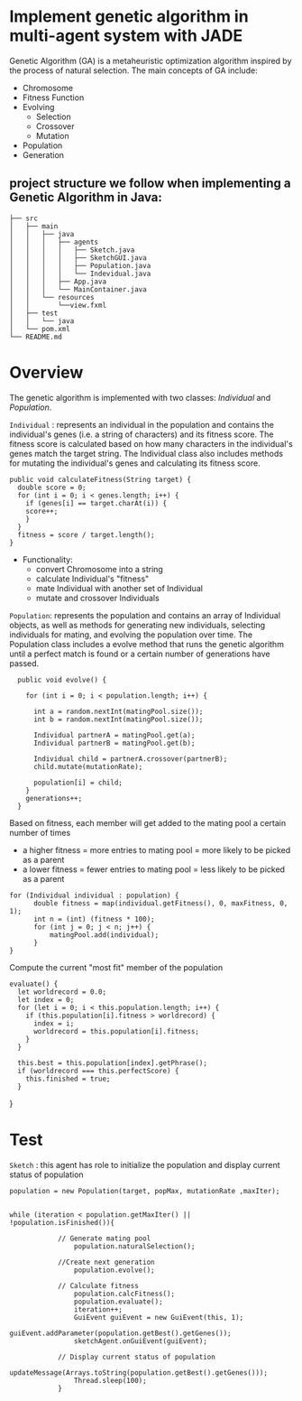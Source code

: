 # Implement genetic algorithm in multi-agent system with JADE

Genetic Algorithm (GA) is a metaheuristic optimization algorithm inspired by the process of natural selection. The main concepts of GA include:

- Chromosome
- Fitness Function
- Evolving
  - Selection
  - Crossover
  - Mutation
- Population
- Generation

## project structure we follow when implementing a Genetic Algorithm in Java:

    ├── src
    │   ├── main
    │   │   ├── java
    │   │   │   ├── agents
    │   │   │   │   ├── Sketch.java
    │   │   │   │   ├── SketchGUI.java
    │   │   │   │   ├── Population.java
    │   │   │   │   └── Indevidual.java
    │   │   │   ├── App.java    
    │   │   │   └── MainContainer.java
    │   │   └── resources
    │   │       └──view.fxml
    │   ├── test
    │   │   └── java
    │   └── pom.xml
    └── README.md

# Overview

The genetic algorithm is implemented with two classes: *Individual* and *Population*.

`Individual` : represents an individual in the population and contains the individual's genes (i.e. a string of characters) and its fitness score. The fitness score is calculated based on how many characters in the individual's genes match the target string. The Individual class also includes methods for mutating the individual's genes and calculating its fitness score.

    public void calculateFitness(String target) {
      double score = 0;
      for (int i = 0; i < genes.length; i++) {
        if (genes[i] == target.charAt(i)) {
        score++;
        }
      }
      fitness = score / target.length();
    }

- Functionality:
  - convert Chromosome into a string
  - calculate Individual's "fitness"
  - mate Individual with another set of Individual
  - mutate and crossover Individuals



`Population`: represents the population and contains an array of Individual objects, as well as methods for generating new individuals, selecting individuals for mating, and evolving the population over time. The Population class includes a evolve method that runs the genetic algorithm until a perfect match is found or a certain number of generations have passed.

      public void evolve() {

        for (int i = 0; i < population.length; i++) {

          int a = random.nextInt(matingPool.size());
          int b = random.nextInt(matingPool.size());

          Individual partnerA = matingPool.get(a);
          Individual partnerB = matingPool.get(b);

          Individual child = partnerA.crossover(partnerB);
          child.mutate(mutationRate);

          population[i] = child;
        }
        generations++;
      }

Based on fitness, each member will get added to the mating pool a certain number of times
   - a higher fitness = more entries to mating pool = more likely to be picked as a parent
   - a lower fitness = fewer entries to mating pool = less likely to be picked as a parent

    for (Individual individual : population) {
          double fitness = map(individual.getFitness(), 0, maxFitness, 0, 1);
          int n = (int) (fitness * 100);
          for (int j = 0; j < n; j++) {
              matingPool.add(individual);
          }
    }

Compute the current "most fit" member of the population

    evaluate() {
      let worldrecord = 0.0;
      let index = 0;
      for (let i = 0; i < this.population.length; i++) {
        if (this.population[i].fitness > worldrecord) {
          index = i;
          worldrecord = this.population[i].fitness;
        }
      }
  
      this.best = this.population[index].getPhrase();
      if (worldrecord === this.perfectScore) {
        this.finished = true;
      }
  }

# Test

`Sketch` : this agent has role to initialize the population and display current status of population

    population = new Population(target, popMax, mutationRate ,maxIter);
    

    while (iteration < population.getMaxIter() || !population.isFinished()){

                // Generate mating pool
                    population.naturalSelection();

                //Create next generation
                    population.evolve();

                // Calculate fitness
                    population.calcFitness();
                    population.evaluate();
                    iteration++;
                    GuiEvent guiEvent = new GuiEvent(this, 1);
                    guiEvent.addParameter(population.getBest().getGenes());
                    sketchAgent.onGuiEvent(guiEvent);

                // Display current status of population
                    updateMessage(Arrays.toString(population.getBest().getGenes()));
                    Thread.sleep(100);
                }


